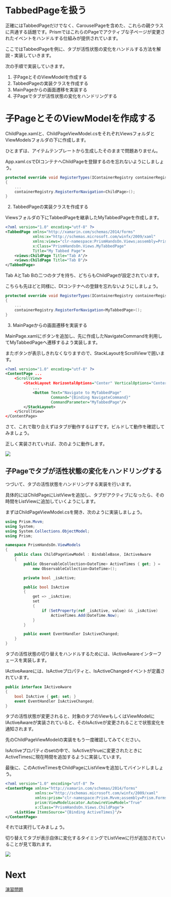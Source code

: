 # TabbedPageを扱う

正確にはTabbedPageだけでなく、CarouselPageを含めた、これらの親クラスに共通する話題です。PrismではこれらのPageでアクティブな子ページが変更されたイベントをハンドルする仕組みが提供されています。

ここではTabbedPageを例に、タブが活性状態の変化をハンドルする方法を解説・実装していきます。

次の手順で実装していきます。

1. 子PageとそのViewModelを作成する  
2. TabbedPageの実装クラスを作成する  
3. MainPageからの画面遷移を実装する  
4. 子Pageでタブが活性状態の変化をハンドリングする

# 子PageとそのViewModelを作成する  

ChildPage.xamlと、ChildPageViewModel.csをそれぞれViewsフォルダとViewModelsフォルダの下に作成します。

ひとまずは、アイテムテンプレートから生成したそのままで問題ありません。

App.xaml.csでDIコンテナへChildPageを登録するのを忘れないようにしましょう。

```cs
protected override void RegisterTypes(IContainerRegistry containerRegistry)
{
    ...
    containerRegistry.RegisterForNavigation<ChildPage>();
}
```

2. TabbedPageの実装クラスを作成する  

Viewsフォルダの下にTabbedPageを継承したMyTabbedPageを作成します。

```xml
<?xml version="1.0" encoding="utf-8" ?>
<TabbedPage xmlns="http://xamarin.com/schemas/2014/forms"
            xmlns:x="http://schemas.microsoft.com/winfx/2009/xaml"
            xmlns:views="clr-namespace:PrismHandsOn.Views;assembly=PrismHandsOn"
            x:Class="PrismHandsOn.Views.MyTabbedPage"
            Title="My Tabbed Page">
    <views:ChildPage Title="Tab A"/>
    <views:ChildPage Title="Tab B"/>
</TabbedPage>
```

Tab AとTab Bの二つのタブを持ち、どちらもChildPageが設定されています。

こちらも先ほどと同様に、DIコンテナへの登録を忘れないようにしましょう。

```cs
protected override void RegisterTypes(IContainerRegistry containerRegistry)
{
    ...
    containerRegistry.RegisterForNavigation<MyTabbedPage>();
}
```

3. MainPageからの画面遷移を実装する  

MainPage.xamlにボタンを追加し、先に作成したNavigateCommandを利用してMyTabbedPageへ遷移するよう実装します。

またボタンが表示しきれなくなりますので、StackLayoutをScrollViewで囲います。

```xml
<?xml version="1.0" encoding="utf-8" ?>
<ContentPage ...
    <ScrollView>
        <StackLayout HorizontalOptions="Center" VerticalOptions="Center">
            ...
            <Button Text="Navigate to MyTabbedPage" 
                    Command="{Binding NavigateCommand}" 
                    CommandParameter="MyTabbedPage"/>
        </StackLayout>
    </ScrollView>
</ContentPage>
```

さて、これで取り合えずはタブが動作するはずです。ビルドして動作を確認してみましょう。

正しく実装されていれば、次のように動作します。

![](assets/10-01.gif)

## 子Pageでタブが活性状態の変化をハンドリングする

つづいて、タブの活性状態をハンドリングする実装を行います。

具体的にはChildPageにListViewを追加し、タブがアクティブになったら、その時間をListViewに追加していくようにします。

まずはChildPageViewModel.csを開き、次のように実装しましょう。

```cs
using Prism.Mvvm;
using System;
using System.Collections.ObjectModel;
using Prism;

namespace PrismHandsOn.ViewModels
{
	public class ChildPageViewModel : BindableBase, IActiveAware
	{
	    public ObservableCollection<DateTime> ActiveTimes { get; } = 
            new ObservableCollection<DateTime>();

	    private bool _isActive;

	    public bool IsActive
	    {
	        get => _isActive;
	        set
	        {
	            if (SetProperty(ref _isActive, value) && _isActive)
	                ActiveTimes.Add(DateTime.Now);
	        }
	    }

	    public event EventHandler IsActiveChanged;
    }
}
```

タブの活性状態の切り替えをハンドルするためには、IActiveAwareインターフェースを実装します。

IActiveAwareには、IsActiveプロパティと、IsActiveChangedイベントが定義されています。

```cs
public interface IActiveAware
{
    bool IsActive { get; set; }
    event EventHandler IsActiveChanged;
}
```

タブの活性状態が変更されると、対象のタブのViewもしくはViewModelにIActiveAwareが実装されていると、そのIsActiveが変更されることで状態変化を通知されます。

先のChildPageViewModelの実装をもう一度確認してみてください。

IsActiveプロパティのsetの中で、IsActiveがtrueに変更されたときにActiveTimesに現在時間を追加するように実装しています。

最後に、このActiveTimesをChildPageにListViewを追加してバインドしましょう。

```xml
<?xml version="1.0" encoding="utf-8" ?>
<ContentPage xmlns="http://xamarin.com/schemas/2014/forms"
             xmlns:x="http://schemas.microsoft.com/winfx/2009/xaml"
             xmlns:prism="clr-namespace:Prism.Mvvm;assembly=Prism.Forms"
             prism:ViewModelLocator.AutowireViewModel="True"
             x:Class="PrismHandsOn.Views.ChildPage">
    <ListView ItemsSource="{Binding ActiveTimes}"/>
</ContentPage>
```

それでは実行してみましょう。

切り替えてタブが表示自体に変化するタイミングでListViewに行が追加されていることが見て取れます。

![](assets/10-02.gif)

# Next

[演習問題](90.演習問題.md)
